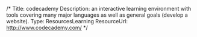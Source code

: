 /*
Title: codecademy
Description: an interactive learning environment with tools covering many major languages as well as general goals (develop a website).
Type: ResourcesLearning
ResourceUrl: http://www.codecademy.com/
*/